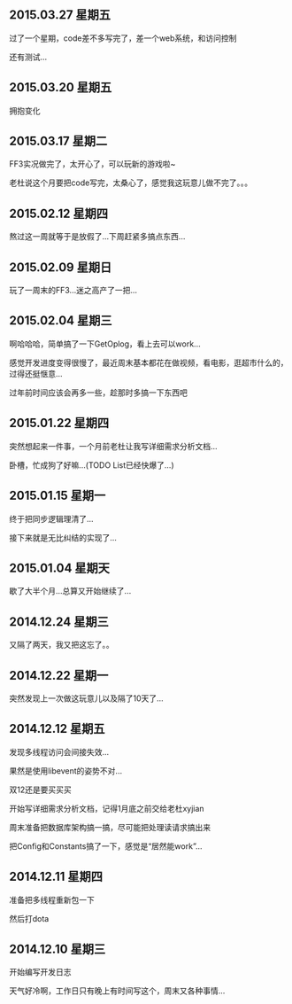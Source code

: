 ## 2015.03.27 星期五

过了一个星期，code差不多写完了，差一个web系统，和访问控制

还有测试...

## 2015.03.20 星期五

拥抱变化

## 2015.03.17 星期二

FF3实况做完了，太开心了，可以玩新的游戏啦~

老杜说这个月要把code写完，太桑心了，感觉我这玩意儿做不完了。。。

## 2015.02.12 星期四

熬过这一周就等于是放假了...下周赶紧多搞点东西...

## 2015.02.09 星期日

玩了一周末的FF3...迷之高产了一把...

## 2015.02.04 星期三

啊哈哈哈，简单搞了一下GetOplog，看上去可以work...

感觉开发进度变得很慢了，最近周末基本都花在做视频，看电影，逛超市什么的，过得还挺惬意...

过年前时间应该会再多一些，趁那时多搞一下东西吧

## 2015.01.22 星期四

突然想起来一件事，一个月前老杜让我写详细需求分析文档...

卧槽，忙成狗了好嘛...(TODO List已经快爆了...)

## 2015.01.15 星期一

终于把同步逻辑理清了...

接下来就是无比纠结的实现了...

## 2015.01.04 星期天

歇了大半个月...总算又开始继续了...

## 2014.12.24 星期三

又隔了两天，我又把这忘了。。
 
## 2014.12.22 星期一

突然发现上一次做这玩意儿以及隔了10天了...

## 2014.12.12 星期五

发现多线程访问会间接失效...

果然是使用libevent的姿势不对...

双12还是要买买买

开始写详细需求分析文档，记得1月底之前交给老杜xyjian

周末准备把数据库架构搞一搞，尽可能把处理读请求搞出来

把Config和Constants搞了一下，感觉是“居然能work”...

## 2014.12.11 星期四

准备把多线程重新包一下

然后打dota

## 2014.12.10 星期三

开始编写开发日志

天气好冷啊，工作日只有晚上有时间写这个，周末又各种事情...
